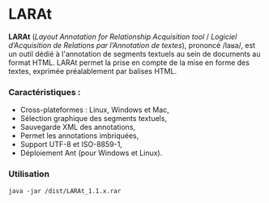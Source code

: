 # LARAt


**LARAt** (*Layout Annotation for Relationship Acquisition tool* / *Logiciel d’Acquisition de Relations par l’Annotation de textes*), prononcé /la&#x0281;a/, est un outil dédié à l'annotation de segments textuels au sein de documents au format HTML. LARAt permet la prise en compte de la mise en forme des textes, exprimée préalablement par balises HTML.

### Caractéristiques :
* Cross-plateformes : Linux, Windows et Mac,
* Sélection graphique des segments textuels,
* Sauvegarde XML des annotations,
* Permet les annotations imbriquées,
* Support UTF-8 et ISO-8859-1,
* Déploiement Ant (pour Windows et Linux).


### Utilisation

    java -jar /dist/LARAt_1.1.x.rar


